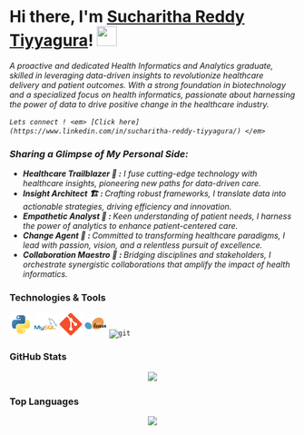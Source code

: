 # Hi there, I'm [Sucharitha Reddy Tiyyagura](https://www.linkedin.com/in/sucharitha-reddy-tiyyagura/)! <img src="https://raw.githubusercontent.com/TheDudeThatCode/TheDudeThatCode/master/Assets/Hi.gif" width=35 height=35>

<p>
  <em>
    A proactive and dedicated Health Informatics and Analytics graduate, skilled in leveraging data-driven insights to revolutionize healthcare delivery and patient outcomes. With a strong foundation in biotechnology and a specialized focus on health informatics, passionate about harnessing the power of data to drive positive change in the healthcare industry.

    Lets connect ! <em> [Click here](https://www.linkedin.com/in/sucharitha-reddy-tiyyagura/) </em>
  </em>
</p>

<em>
  
### Sharing a Glimpse of My Personal Side:

- <b> Healthcare Trailblazer 🚀 :</b>  I fuse cutting-edge technology with healthcare insights, pioneering new paths for data-driven care.
- <b> Insight Architect 🏗️ : </b> Crafting robust frameworks, I translate data into actionable strategies, driving efficiency and innovation.
- <b> Empathetic Analyst 🧠 : </b> Keen understanding of patient needs, I harness the power of analytics to enhance patient-centered care.
- <b> Change Agent 🔄 : </b> Committed to transforming healthcare paradigms, I lead with passion, vision, and a relentless pursuit of excellence.
- <b> Collaboration Maestro 🤝 : </b>  Bridging disciplines and stakeholders, I orchestrate synergistic collaborations that amplify the impact of health informatics.

</em>

### Technologies & Tools

<code><img height="40" src="https://raw.githubusercontent.com/devicons/devicon/master/icons/python/python-original.svg" title="python"></code>
<code><img height="40" src="https://raw.githubusercontent.com/devicons/devicon/master/icons/mysql/mysql-original-wordmark.svg" title="mysql"></code>
<code><img height="40" src="https://raw.githubusercontent.com/devicons/devicon/master/icons/git/git-original.svg" title="git"></code>
<code><img height="40" src="https://raw.githubusercontent.com/github/explore/80688e429a7d4ef2fca1e82350fe8e3517d3494d/topics/scikit-learn/scikit-learn.png" title="sklearn"></code>
<code><img height="40" src="https://user-images.githubusercontent.com/25181517/192106070-46255bcf-65e6-4c6b-a296-bf8d0d8fb2a7.png" title="git"></code>

### GitHub Stats

<p align="center">
  <a href = "https://github.com/stiyyagu25">
<img src="https://github-readme-stats.vercel.app/api?username=stiyyagu25&show_icons=true&title_color=ffc857&icon_color=8ac926&text_color=daf7dc&bg_color=151515&count_private=true&include_all_commits=true">
  </a>
 </p>
 
### Top Languages

<p align="center">
<a href = "https://github.com/stiyyagu25">
  <img src="https://github-readme-stats.vercel.app/api/top-langs/?username=stiyyagu25&layout=compact&title_color=ffc857&icon_color=8ac926&text_color=daf7dc&bg_color=151515&card_width=400">
</a>
</p>
